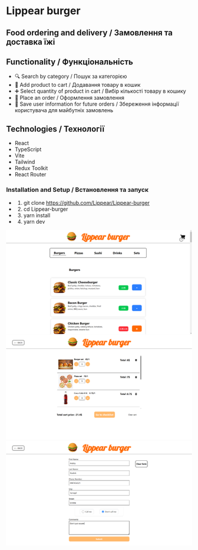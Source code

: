 # Lippear burger

## Food ordering and delivery / Замовлення та доставка їжі



## Functionality  /  Функціональність

- 🔍 Search by category  /  Пошук за категорією
- 🛒 Add product to cart  /  Додавання товару в кошик
- ➕ Select quantity of product in cart  /  Вибір кількості товару в кошику
- 🧾 Place an order  /  Оформлення замовлення
- 💾 Save user information for future orders  /  Збереження інформації користувача для майбутніх замовлень


## Technologies / Технології

- React
- TypeScript
- Vite
- Tailwind
- Redux Toolkit
- React Router

### Installation and Setup / Встановлення та запуск

- 1. git clone https://github.com/Lippear/Lippear-burger
- 2. cd Lippear-burger
- 3. yarn install
- 4. yarn dev

![screen1](screenShots/Screen1.png)
![screen1](screenShots/Screen2.png)
![screen1](screenShots/Screen3.png)


